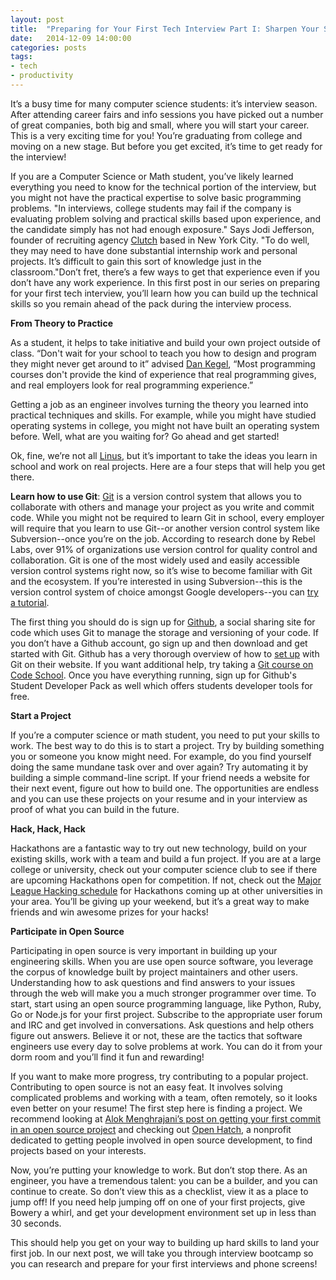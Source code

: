 ```yaml
---
layout: post
title:  "Preparing for Your First Tech Interview Part I: Sharpen Your Skills"
date:   2014-12-09 14:00:00
categories: posts
tags:
- tech
- productivity
---
```


It’s a busy time for many computer science students: it’s interview season. After attending career fairs and info sessions you have picked out a number of great companies, both big and small, where you will start your career. This is a very exciting time for you! You’re graduating from college and moving on a new stage. But before you get excited, it’s time to get ready for the interview! 

If you are a Computer Science or Math student, you’ve likely learned everything you need to know for the technical portion of the interview, but you might not have the practical expertise to solve basic programming problems. "In interviews, college students may fail if the company is evaluating problem solving and practical skills based upon experience, and the candidate simply has not had enough exposure." Says Jodi Jefferson, founder of recruiting agency [Clutch](http://www.clutchtalent.com/) based in New York City. "To do well, they may need to have done substantial internship work and personal projects. It’s difficult to gain this sort of knowledge just in the classroom."Don’t fret, there’s a few ways to get that experience even if you don’t have any work experience. In this first post in our series on preparing for your first tech interview, you’ll learn how you can build up the technical skills so you remain ahead of the pack during the interview process. 

**From Theory to Practice**

As a student, it helps to take initiative and build your own project outside of class. “Don't wait for your school to teach you how to design and program they might never get around to it” advised [Dan Kegel](http://www.kegel.com/academy/getting-hired.html), “Most programming courses don't provide the kind of experience that real programming gives, and real employers look for real programming experience.” 

Getting a job as an engineer involves turning the theory you learned into practical techniques and skills. For example, while you might have studied operating systems in college, you might not have built an operating system before. Well, what are you waiting for? Go ahead and get started! 

Ok, fine, we’re not all [Linus](http://en.wikipedia.org/wiki/Linus_Torvalds), but it’s important to take the ideas you learn in school and work on real projects. Here are a four steps that will help you get there. 

**Learn how to use Git**: [Git](http://git-scm.com/) is a version control system that allows you to collaborate with others and manage your project as you write and commit code. While you might not be required to learn Git in school, every employer will require that you learn to use Git--or another version control system like Subversion--once you’re on the job. According to research done by Rebel Labs, over 91% of organizations use version control for quality control and collaboration. Git is one of the most widely used and easily accessible version control systems right now, so it’s wise to become familiar with Git and the ecosystem. If you’re interested in using Subversion--this is the version control system of choice amongst Google developers--you can [try a tutorial](http://svnbook.red-bean.com/en/1.7/svn.intro.quickstart.html). 

The first thing you should do is sign up for [Github](https://github.com/), a social sharing site for code which uses Git to manage the storage and versioning of your code. If you don’t have a Github account, go sign up and then download and get started with Git. Github has a very thorough overview of how to [set up](https://help.github.com/articles/set-up-git/) with Git on their website. If you want additional help, try taking a [Git course on Code School](https://www.codeschool.com/courses/try-git). Once you have everything running, sign up for Github's Student Developer Pack as well which offers students developer tools for free. 

**Start a Project** 

If you’re a computer science or math student, you need to put your skills to work. The best way to do this is to start a project. Try by building something you or someone you know might need. For example, do you find yourself doing the same mundane task over and over again? Try automating it by building a simple command-line script. If your friend needs a website for their next event, figure out how to build one. The opportunities are endless and you can use these projects on your resume and in your interview as proof of what you can build in the future. 

**Hack, Hack, Hack**

Hackathons are a fantastic way to try out new technology, build on your existing skills, work with a team and build a fun project. If you are at a large college or university, check out your computer science club to see if there are upcoming Hackathons open for competition. If not, check out the [Major League Hacking schedule](http://mlh.io/) for Hackathons coming up at other universities in your area. You’ll be giving up your weekend, but it’s a great way to make friends and win awesome prizes for your hacks! 

**Participate in Open Source**

Participating in open source is very important in building up your engineering skills. When you are use open source software, you leverage the corpus of knowledge built by project maintainers and other users. Understanding how to ask questions and find answers to your issues through the web will make you a much stronger programmer over time. To start, start using an open source programming language, like Python, Ruby, Go or Node.js for your first project. Subscribe to the appropriate user forum and IRC and get involved in conversations. Ask questions and help others figure out answers. Believe it or not, these are the tactics that software engineers use every day to solve problems at work. You can do it from your dorm room and you’ll find it fun and rewarding! 

If you want to make more progress, try contributing to a popular project. Contributing to open source is not an easy feat. It involves solving complicated problems and working with a team, often remotely, so it looks even better on your resume! The first step here is finding a project. We recommend looking at [Alok Menghrajani’s post on getting your first commit in an open source project](https://www.facebook.com/notes/alok-menghrajani/getting-your-first-commit-in-an-open-source-project/10150780161673947) and checking out [Open Hatch](https://openhatch.org), a nonprofit dedicated  to getting people involved in open source development, to find projects based on your interests. 

Now, you’re putting your knowledge to work. But don’t stop there. As an engineer, you have a tremendous talent: you can be a builder, and you can continue to create. So don’t view this as a checklist, view it as a place to jump off! If you need help jumping off on one of your first projects, give Bowery a whirl, and get your development environment set up in less than 30 seconds. 

This should help you get on your way to building up hard skills to land your first job. In our next post, we will take you through interview bootcamp so you can research and prepare for your first interviews and phone screens!